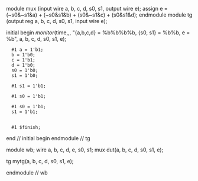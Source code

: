 
module mux
  (input wire a, b, c, d, s0, s1,
   output wire e);
   assign e = (~s0&~s1&a) + (~s0&s1&b) + (s0&~s1&c) + (s0&s1&d);
endmodule
module tg
  (output reg  a, b, c, d, s0, s1,
   input wire e);

   initial begin
      $monitor($time,,, "{a,b,c,d} = %b%b%b%b, {s0, s1} = %b%b, e = %b", a, b, c, d, s0, s1, e);

      #1 a = 1'b1;
      b = 1'b0;
      c = 1'b1;
      d = 1'b0;
      s0 = 1'b0;
      s1 = 1'b0;

      #1 s1 = 1'b1;

      #1 s0 = 1'b1;

      #1 s0 = 1'b1;
      s1 = 1'b1;
      

      #1 $finish;

   end // initial begin
endmodule // tg

module wb;
   wire a, b, c, d, e, s0, s1;
   mux dut(a, b, c, d, s0, s1, e);

   tg mytg(a, b, c, d, s0, s1, e);

endmodule // wb
